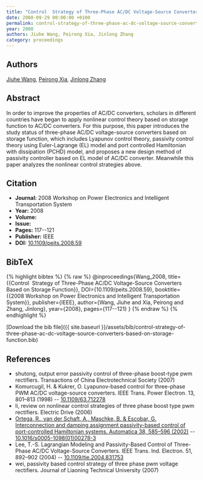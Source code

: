 ```yaml
---
title: "Control  Strategy of Three-Phase AC/DC Voltage-Source Converters Based on Storage Function"
date: 2008-09-29 00:00:00 +0100
permalink: control-strategy-of-three-phase-ac-dc-voltage-source-converters-based-on-storage-function
year: 2008
authors: Jiuhe Wang, Peirong Xia, Jinlong Zhang
category: proceedings
---
```

 
## Authors
[Jiuhe Wang](authors/jiuhe-wang), [Peirong Xia](authors/peirong-xia), [Jinlong Zhang](authors/jinlong-zhang)
 
## Abstract
In order to improve the properties of AC/DC converters, scholars in different countries have began to apply nonlinear control theory based on storage function to AC/DC converters. For this purpose, this paper introduces the study status of three-phase AC/DC voltage-source converters based on storage function, which includes Lyapunov control theory, passivity control theory using Euler-Lagrange (EL) model and port controlled Hamiltonian with dissipation (PCHD) model, and proposes a new design method of passivity controller based on EL model of AC/DC converter. Meanwhile this paper analyzes the nonlinear control strategies above.
 
## Citation
- **Journal:** 2008 Workshop on Power Electronics and Intelligent Transportation System
- **Year:** 2008
- **Volume:** 
- **Issue:** 
- **Pages:** 117--121
- **Publisher:** IEEE
- **DOI:** [10.1109/peits.2008.59](https://doi.org/10.1109/peits.2008.59)
 
## BibTeX
{% highlight bibtex %}
{% raw %}
@inproceedings{Wang_2008,
  title={{Control  Strategy of Three-Phase AC/DC Voltage-Source Converters Based on Storage Function}},
  DOI={10.1109/peits.2008.59},
  booktitle={{2008 Workshop on Power Electronics and Intelligent Transportation System}},
  publisher={IEEE},
  author={Wang, Jiuhe and Xia, Peirong and Zhang, Jinlong},
  year={2008},
  pages={117--121}
}
{% endraw %}
{% endhighlight %}
 
[Download the bib file]({{ site.baseurl }}/assets/bib/control-strategy-of-three-phase-ac-dc-voltage-source-converters-based-on-storage-function.bib)
 
## References
- shutong, output error passivity control of three-phase boost-type pwm rectifiers. Transactions of China Electrotechnical Society (2007)
- Komurcugil, H. & Kukrer, O. Lyapunov-based control for three-phase PWM AC/DC voltage-source converters. IEEE Trans. Power Electron. 13, 801–813 (1998) -- [10.1109/63.712278](https://doi.org/10.1109/63.712278)
- li, review on nonlinear control strategies of three phase boost type pwm rectifiers. Electric Drive (2006)
- [Ortega, R., van der Schaft, A., Maschke, B. & Escobar, G. Interconnection and damping assignment passivity-based control of port-controlled Hamiltonian systems. Automatica 38, 585–596 (2002)](interconnection-and-damping-assignment-passivity-based-control-of-port-controlled-hamiltonian-systems) -- [10.1016/s0005-1098(01)00278-3](https://doi.org/10.1016/s0005-1098(01)00278-3)
- Lee, T.-S. Lagrangian Modeling and Passivity-Based Control of Three-Phase AC/DC Voltage-Source Converters. IEEE Trans. Ind. Electron. 51, 892–902 (2004) -- [10.1109/tie.2004.831753](https://doi.org/10.1109/tie.2004.831753)
- wei, passivity based control strategy of three phase pwm voltage rectifiers. Journal of Liaoning Technical University (2007)

